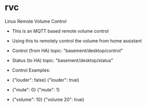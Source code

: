 # rvc
Linux Remote Volume Control
- This is an MQTT based remote volume control
- Using this to remotely control the volume from home assistant

- Control (from HA) topic: "basement/desktop/control"
- Status (to HA) topic: "basement/desktop/status"
- Control Examples:
- {"louder": false} {"louder": true}
- {"mute": 0} {"mute": 1}
- {"volume": 10} {"volume 20": true}

